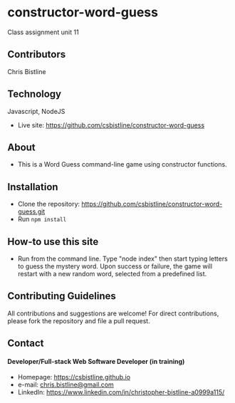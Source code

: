 # constructor-word-guess
Class assignment unit 11

## Contributors
Chris Bistline

## Technology
Javascript, NodeJS
* Live site: https://github.com/csbistline/constructor-word-guess

## About
* This is a Word Guess command-line game using constructor functions.

## Installation
* Clone the repository: https://github.com/csbistline/constructor-word-guess.git
* Run `npm install`

## How-to use this site
* Run from the command line. Type "node index" then start typing letters to guess the mystery word. Upon success or failure, the game will restart with a new random word, selected from a predefined list.


## Contributing Guidelines
All contributions and suggestions are welcome!
For direct contributions, please fork the repository and file a pull request. 

## Contact
#### Developer/Full-stack Web Software Developer (in training)
* Homepage: https://csbistline.github.io
* e-mail: chris.bistline@gmail.com
* LinkedIn: https://www.linkedin.com/in/christopher-bistline-a0999a115/